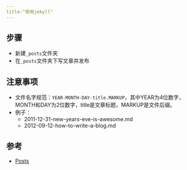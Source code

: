 ```yaml
---
title:"使用jekyll"
---
```


## 步骤
- 新建`_posts`文件夹
- 在`_posts`文件夹下写文章并发布


## 注意事项
- 文件名字规范：`YEAR-MONTH-DAY-title.MARKUP`，其中YEAR为4位数字，MONTH和DAY为2位数字，title是文章标题，MARKUP是文件后缀。
- 例子：
	- 2011-12-31-new-years-eve-is-awesome.md 
	- 2012-09-12-how-to-write-a-blog.md


## 参考
- [Posts](https://jekyllrb.com/docs/posts/)
